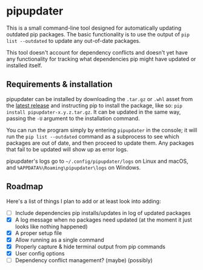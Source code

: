 # pipupdater

This is a small command-line tool designed for automatically updating outdated pip packages. The basic functionality is to use the output of `pip list --outdated` to update any out-of-date packages.

This tool doesn't account for dependency conflicts and doesn't yet have any functionality for tracking what dependencies pip might have updated or installed itself.

## Requirements & installation

pipupdater can be installed by downloading the `.tar.gz` or `.whl` asset from the [latest release](https://github.com/MollyMaclachlan/pipupdater/releases) and instructing pip to install the package, like so: `pip install pipupdater-x.y.z.tar.gz`. It can be updated in the same way, passing the `-U` argument to the installation command.

You can run the program simply by entering `pipupdater` in the console; it will run the `pip list --outdated` command as a subprocess to see which packages are out of date, and then proceed to update them. Any packages that fail to be updated will show up as error logs.

pipupdater's logs go to `~/.config/pipupdater/logs` on Linux and macOS, and `%APPDATA%\Roaming\pipupdater\logs` on Windows.

## Roadmap

Here's a list of things I plan to add or at least look into adding:

- [ ] Include dependencies pip installs/updates in log of updated packages
- [x] A log message when no packages need updated (at the moment it just looks like nothing happened)
- [x] A proper setup file
- [x] Allow running as a single command
- [x] Properly capture & hide terminal output from pip commands
- [x] User config options
- [ ] Dependency conflict management? (maybe) (possibly)
